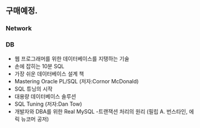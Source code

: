 ## 구매예정.


### 


### Network

### DB
- 웹 프로그래머를 위한 데이터베이스를 지탱하는 기술
- 손에 잡히는 10분 SQL
- 가장 쉬운 데이터베이스 설계 책
- Mastering Oracle PL/SQL (저자:Cornor McDonald)
- SQL 튜닝의 시작
- 대용량 데이터베이스 솔루션
- SQL Tuning (저자:Dan Tow)	
- 개발자와 DBA를 위한 Real MySQL
-트랜잭션 처리의 원리 (필립 A. 번스타인, 에릭 뉴코머 공저)